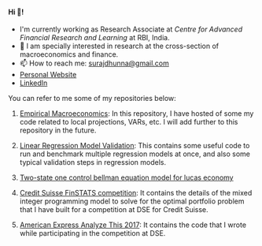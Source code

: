 #### Hi 👋!

- I'm currently working as Research Associate at *Centre for Advanced Financial Research and Learning* at RBI, India. 
- 🌱 I am specially interested in research at the cross-section of macroeconomics and finance.
- 📫 How to reach me: surajdhunna@gmail.com
- [Personal Website](https://surajkumar.me/)
- [LinkedIn](https://www.linkedin.com/in/iamsurajkumar/)


You can refer to me some of my repositories below:

1. [Empirical Macroeconomics](https://github.com/iamsurajkumar/Empirical-Macroeconomics): In this repository, I have hosted of some my code related to local projections, VARs, etc. I will add further to this repository in the future. 

2. [Linear Regression Model Validation](https://github.com/iamsurajkumar/Linear-Regression-Model-Validation): This contains some useful code to run and benchmark multiple regression models at once, and also some typical validation steps in regression models.

3. [Two-state one control bellman equation model for lucas economy](https://github.com/iamsurajkumar/Dynamic_Programming_Squared_Model/blob/master/Two-State-and-One-Control-Bellman-Equation-Model.ipynb)

4. [Credit Suisse FinSTATS competition](https://github.com/iamsurajkumar/Credit_Suisse_FinSTATS_Competition): It contains the details of the mixed integer programming model to solve for the optimal portfolio problem that I have built for a competition at DSE for Credit Suisse.

5. [American Express Analyze This 2017](https://github.com/iamsurajkumar/American_Express_Analyze_This_2017): It contains the code that I wrote while participating in the competition at DSE.  




<!-- 
**iamsurajkumar/iamsurajkumar** is a ✨ _special_ ✨ repository because its `README.md` (this file) appears on your GitHub profile.

Here are some ideas to get you started:

- 🔭 I’m currently working on ...
- 🌱 I’m currently learning ...
- 👯 I’m looking to collaborate on ...
- 🤔 I’m looking for help with ...
- 💬 Ask me about ...
- 📫 How to reach me: ...
- 😄 Pronouns: ...
- ⚡ Fun fact: ...
 -->
